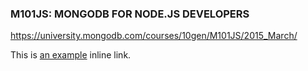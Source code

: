 ### M101JS: MONGODB FOR NODE.JS DEVELOPERS

https://university.mongodb.com/courses/10gen/M101JS/2015_March/

This is [an example](http://example.com/ "Title") inline link.
